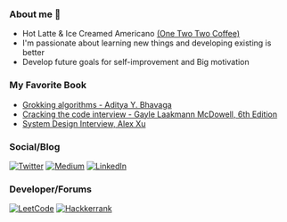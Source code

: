 <!-- My primary goal is to apply my technical expertise throughout the full software life cycle to ensure the
production and delivery of products and services. My experience with 7 years as a software engineer enhanced my abilities in designing, implementing, testing, and upgrading software. One of my objectives is to keep updated with the latest IT trends and technologies. -->

 ### About me 👋

 - Hot Latte & Ice Creamed Americano <a href="https://www.facebook.com/Onetwotwocoffeebar/">(One Two Two Coffee)</a> <br>
 - I'm passionate about learning new things and developing existing is better <br>
 - Develop future goals for self-improvement and Big motivation <br>

 ### My Favorite Book
 - <a href="https://a.co/d/gKpSgUa">Grokking algorithms - Aditya Y. Bhavaga</a>
 - <a href="https://a.co/d/gKpSgUa">Cracking the code interview - Gayle Laakmann McDowell, 6th Edition</a>
 - <a href="https://a.co/d/288p7W5">System Design Interview, Alex Xu</a>

### Social/Blog
<a href="https://twitter.com/nilpanuwat" rel="nofollow" target="_blank">![Twitter](https://img.shields.io/badge/Twitter-%231DA1F2.svg?style=for-the-badge&logo=Twitter&logoColor=white)</a>
<a href="https://medium.com/@ppnwt" rel="nofollow" target="_blank">![Medium](https://img.shields.io/badge/Medium-12100E?style=for-the-badge&logo=medium&logoColor=white)</a>
<a href="https://linkedin.com/in/ppnwt" target="_blank">![LinkedIn](https://img.shields.io/badge/linkedin-%230077B5.svg?style=for-the-badge&logo=linkedin&logoColor=white)</a>

### Developer/Forums
<a href="https://www.leetcode.com/xpanu" target="_blank">![LeetCode](https://img.shields.io/badge/LeetCode-000000?style=for-the-badge&logo=LeetCode&logoColor=#d16c06)</a>
<a href="https://www.hackerrank.com/profile/panuwat_brd" target="_blank">![Hackkerrank](https://img.shields.io/badge/Hackerrank-3DA564?style=for-the-badge&logo=Hackkerrank)



<!-- FULL VERSION  -->

<!-- ### Database
<a href="https://www.postgresql.org/" target="_blank">![Postgres](https://img.shields.io/badge/postgres-%23316192.svg?style=for-the-badge&logo=postgresql&logoColor=white)</a>
<a href="https://www.mysql.com/" target="_blank">![MySQL](https://img.shields.io/badge/mysql-%2300f.svg?style=for-the-badge&logo=mysql&logoColor=white)</a>
<a href="https://www.mongodb.com/" target="_blank">![MongoDB](https://img.shields.io/badge/MongoDB-%234ea94b.svg?style=for-the-badge&logo=mongodb&logoColor=white)</a>
<a href="https://firebase.google.com/" target="_blank">![Firebase](https://img.shields.io/badge/Firebase-039BE5?style=for-the-badge&logo=Firebase&logoColor=white)</a>
<a href="https://www.microsoft.com/en-us/sql-server/" target="_blank">![MicrosoftSQLServer](https://img.shields.io/badge/Microsoft%20SQL%20Server-CC2927?style=for-the-badge&logo=microsoft%20sql%20server&logoColor=white)</a>

### Frameworks, Platforms and Libraries
<a href="https://chakra-ui.com/" target="_blank">![Chakra](https://img.shields.io/badge/chakra-%234ED1C5.svg?style=for-the-badge&logo=chakraui&logoColor=white)</a>
<a href="https://expressjs.com/" target="_blank">![Express.js](https://img.shields.io/badge/express.js-%23404d59.svg?style=for-the-badge&logo=express&logoColor=%2361DAFB)
<a href="https://www.gatsbyjs.com/" target="_blank">![Gatsby](https://img.shields.io/badge/Gatsby-%23663399.svg?style=for-the-badge&logo=gatsby&logoColor=white)</a>
<a href="https://flutter.dev/" target="_blank">![Flutter](https://img.shields.io/badge/Flutter-%2302569B.svg?style=for-the-badge&logo=Flutter&logoColor=white)</a>
<a href="https://jwt.io/" target="_blank">![JWT](https://img.shields.io/badge/JWT-black?style=for-the-badge&logo=JSON%20web%20tokens)
 <a href="https://mui.com/" target="_blank">![MUI](https://img.shields.io/badge/MUI-%230081CB.svg?style=for-the-badge&logo=mui&logoColor=white)</a>
 <a href="https://nextjs.org/" target="_blank">![Next JS](https://img.shields.io/badge/Next-black?style=for-the-badge&logo=next.js&logoColor=white)</a>
<br>
 <a href="https://nodejs.org/en" target="_blank">![NodeJS](https://img.shields.io/badge/node.js-6DA55F?style=for-the-badge&logo=node.js&logoColor=white)</a>
 <a href="https://rubyonrails.org/" target="_blank">![Rails](https://img.shields.io/badge/rails-%23CC0000.svg?style=for-the-badge&logo=ruby-on-rails&logoColor=white)</a>
  <a href="https://react.dev/" target="_blank">![React](https://img.shields.io/badge/react-%2320232a.svg?style=for-the-badge&logo=react&logoColor=%2361DAFB)
  <a href="https://redux.js.org/" target="_blank">![Redux](https://img.shields.io/badge/redux-%23593d88.svg?style=for-the-badge&logo=redux&logoColor=white)</a>
  <a href="https://spring.io/" target="_blank">![Spring](https://img.shields.io/badge/spring-%236DB33F.svg?style=for-the-badge&logo=spring&logoColor=white)</a>
  <a href="https://styled-components.com/" target="_blank">![Styled Components](https://img.shields.io/badge/styled--components-DB7093?style=for-the-badge&logo=styled-components&logoColor=white)</a>
  <a href="https://vitejs.dev/" target="_blank">![Vite](https://img.shields.io/badge/vite-%23646CFF.svg?style=for-the-badge&logo=vite&logoColor=white)</a>

### Testing
<a href="#">![Jest](https://img.shields.io/badge/-jest-%23C21325?style=for-the-badge&logo=jest&logoColor=white)</a>
<a href="#">![Rspec](https://img.shields.io/badge/-Rspec-%23E33332?style=for-the-badge&logo=rspec&logoColor=white)</a>
  
 ### Hosting
<a href="https://cloud.google.com/" target="_blank">![Google Cloud](https://img.shields.io/badge/GoogleCloud-%234285F4.svg?style=for-the-badge&logo=google-cloud&logoColor=white)</a>
<a href="https://aws.amazon.com/" target="_blank">![AWS](https://img.shields.io/badge/AWS-%23FF9900.svg?style=for-the-badge&logo=amazon-aws&logoColor=white)</a>
<a href="https://vercel.com/" target="_blank">![Vercel](https://img.shields.io/badge/vercel-%23000000.svg?style=for-the-badge&logo=vercel&logoColor=white)</a>
<a href="https://www.vultr.com/" target="_blank">![Vultr](https://img.shields.io/badge/Vultr-007BFC.svg?style=for-the-badge&logo=vultr)</a>

### Languages
<a href="https://www.w3schools.com/js/" target="_blank">![JavaScript](https://img.shields.io/badge/javascript-%23323330.svg?style=for-the-badge&logo=javascript&logoColor=%23F7DF1E)</a>
<a href="https://www.typescriptlang.org/" target="_blank">![TypeScript](https://img.shields.io/badge/typescript-%23007ACC.svg?style=for-the-badge&logo=typescript&logoColor=white)</a>
<a href="https://www.java.com/en/" target="_blank">![Java](https://img.shields.io/badge/java-%23ED8B00.svg?style=for-the-badge&logo=openjdk&logoColor=white)</a>
<a href="https://www.r-project.org/" target="_blank">![R](https://img.shields.io/badge/r-%23276DC3.svg?style=for-the-badge&logo=r&logoColor=white)</a>
<a href="https://www.ruby-lang.org/en/" target="_blank">![Ruby](https://img.shields.io/badge/ruby-%23CC342D.svg?style=for-the-badge&logo=ruby&logoColor=white)</a>
<a href="https://www.python.org/" target="_blank">![Python](https://img.shields.io/badge/python-3670A0?style=for-the-badge&logo=python&logoColor=ffdd54)</a>

	  
### Other
<a href="https://www.docker.com/" target="_blank">![Docker](https://img.shields.io/badge/docker-%230db7ed.svg?style=for-the-badge&logo=docker&logoColor=white)</a>
<a href="https://www.ansible.com/" target="_blank">![Ansible](https://img.shields.io/badge/ansible-%231A1918.svg?style=for-the-badge&logo=ansible&logoColor=white)</a>
<a href="https://www.atlassian.com/" target="_blank">![Jira](https://img.shields.io/badge/jira-%230A0FFF.svg?style=for-the-badge&logo=jira&logoColor=white)</a>
<a href="https://kubernetes.io/" target="_blank">![Kubernetes](https://img.shields.io/badge/kubernetes-%23326ce5.svg?style=for-the-badge&logo=kubernetes&logoColor=white)</a>
<a href="https://www.jenkins.io/" target="_blank">![Jenkins](https://img.shields.io/badge/jenkins-%232C5263.svg?style=for-the-badge&logo=jenkins&logoColor=white)</a>
<a href="https://www.raspberrypi.org/" target="_blank">![Raspberry Pi](https://img.shields.io/badge/-RaspberryPi-C51A4A?style=for-the-badge&logo=Raspberry-Pi)</a> -->


<!-- MINIMAL VERSION  -->
 <!--
</a> <a href="https://www.docker.com/" target="_blank" rel="noreferrer"> <img src="https://raw.githubusercontent.com/devicons/devicon/master/icons/docker/docker-original-wordmark.svg" alt="docker" width="40" height="40"/> </a> <a href="https://firebase.google.com/" target="_blank" rel="noreferrer"> <img src="https://www.vectorlogo.zone/logos/firebase/firebase-icon.svg" alt="firebase" width="40" height="40"/> </a> <a href="https://flutter.dev" target="_blank" rel="noreferrer"> <img src="https://www.vectorlogo.zone/logos/flutterio/flutterio-icon.svg" alt="flutter" width="40" height="40"/> </a> <a href="https://git-scm.com/" target="_blank" rel="noreferrer"> <img src="https://www.vectorlogo.zone/logos/git-scm/git-scm-icon.svg" alt="git" width="40" height="40"/> </a> <a href="https://www.java.com" target="_blank" rel="noreferrer"> <img src="https://raw.githubusercontent.com/devicons/devicon/master/icons/java/java-original.svg" alt="java" width="40" height="40"/> </a> <a href="https://developer.mozilla.org/en-US/docs/Web/JavaScript" target="_blank" rel="noreferrer"> <img src="https://raw.githubusercontent.com/devicons/devicon/master/icons/javascript/javascript-original.svg" alt="javascript" width="40" height="40"/> </a> <a href="https://www.jenkins.io" target="_blank" rel="noreferrer"> <img src="https://www.vectorlogo.zone/logos/jenkins/jenkins-icon.svg" alt="jenkins" width="40" height="40"/> </a> <a href="https://www.mongodb.com/" target="_blank" rel="noreferrer"> <img src="https://raw.githubusercontent.com/devicons/devicon/master/icons/mongodb/mongodb-original-wordmark.svg" alt="mongodb" width="40" height="40"/> </a> <a href="https://nextjs.org/" target="_blank" rel="noreferrer"> <img src="https://cdn.worldvectorlogo.com/logos/nextjs-2.svg" alt="nextjs" width="40" height="40"/> </a> <a href="https://www.postgresql.org" target="_blank" rel="noreferrer"> <img src="https://raw.githubusercontent.com/devicons/devicon/master/icons/postgresql/postgresql-original-wordmark.svg" alt="postgresql" width="40" height="40"/> </a> <a href="https://rubyonrails.org" target="_blank" rel="noreferrer"> <img src="https://raw.githubusercontent.com/devicons/devicon/master/icons/rails/rails-original-wordmark.svg" alt="rails" width="40" height="40"/> </a>  <a href="https://www.ruby-lang.org/en/" target="_blank" rel="noreferrer"> <img src="https://raw.githubusercontent.com/devicons/devicon/master/icons/ruby/ruby-original.svg" alt="ruby" width="40" height="40"/> </a> <a href="https://spring.io/" target="_blank" rel="noreferrer"> <img src="https://www.vectorlogo.zone/logos/springio/springio-icon.svg" alt="spring" width="40" height="40"/> </a>
<p align="left"> <a href="https://expressjs.com" target="_blank" rel="noreferrer"> <img src="https://raw.githubusercontent.com/devicons/devicon/master/icons/express/express-original-wordmark.svg" alt="express" width="40" height="40"/> </a> <a href="https://www.w3.org/html/" target="_blank" rel="noreferrer"> <img src="https://raw.githubusercontent.com/devicons/devicon/master/icons/html5/html5-original-wordmark.svg" alt="html5" width="40" height="40"/> </a> <a href="https://nodejs.org" target="_blank" rel="noreferrer"> <img src="https://raw.githubusercontent.com/devicons/devicon/master/icons/nodejs/nodejs-original-wordmark.svg" alt="nodejs" width="40" height="40"/> </a> <a href="https://reactjs.org/" target="_blank" rel="noreferrer"> <img src="https://raw.githubusercontent.com/devicons/devicon/master/icons/react/react-original-wordmark.svg" alt="react" width="40" height="40"/> </a> <a href="https://redux.js.org" target="_blank" rel="noreferrer"> <img src="https://raw.githubusercontent.com/devicons/devicon/master/icons/redux/redux-original.svg" alt="redux" width="40" height="40"/> </a> 
 <a href="https://www.mysql.com/" target="_blank" rel="noreferrer"> <img src="https://raw.githubusercontent.com/devicons/devicon/master/icons/mysql/mysql-original-wordmark.svg" alt="mysql" width="40" height="40"/> </a>
<a href="https://www.chartjs.org" target="_blank" rel="noreferrer"> <img src="https://www.chartjs.org/media/logo-title.svg" alt="chartjs" width="40" height="40"/> </a> 
<a href="https://www.gatsbyjs.com/" target="_blank" rel="noreferrer"> <img src="https://www.vectorlogo.zone/logos/gatsbyjs/gatsbyjs-icon.svg" alt="gatsby" width="40" height="40"/> </a> 
<a href="https://cloud.google.com" target="_blank" rel="noreferrer"> <img src="https://www.vectorlogo.zone/logos/google_cloud/google_cloud-icon.svg" alt="gcp" width="40" height="40"/> </a>
 <a href="https://jestjs.io" target="_blank" rel="noreferrer"> <img src="https://www.vectorlogo.zone/logos/jestjsio/jestjsio-icon.svg" alt="jest" width="40" height="40"/> </a> 
<a href="https://kubernetes.io" target="_blank" rel="noreferrer"> <img src="https://www.vectorlogo.zone/logos/kubernetes/kubernetes-icon.svg" alt="kubernetes" width="40" height="40"/> </a> 
<a href="https://www.microsoft.com/en-us/sql-server" target="_blank" rel="noreferrer"> <img src="https://www.svgrepo.com/show/303229/microsoft-sql-server-logo.svg" alt="mssql" width="40" height="40"/> </a>
 <a href="https://vitejs.dev/" target="_blank" rel="noreferrer"> <img src="https://www.svgrepo.com/show/354521/vitejs.svg" alt="vitejs" width="40" height="40"/> </a>
</p>

-->
<!-- 
### daily.dev
<a href="https://app.daily.dev/newzpanuwat"><img src="https://api.daily.dev/devcards/v2/D5H0LzrUvE8zqUzs6q4Wm.png?type=wide&r=1vl" width="400" alt="New Panuwat's Dev Card"/></a>
-->
	
<!-- <h3 align="left">Trophy:</h3>
<p align="left"> <a href="https://github.com/ryo-ma/github-profile-trophy"><img src="https://github-profile-trophy.vercel.app/?username=newzpanuwat&theme=onedark&rank=SECRET,SSS,SS,S,AAA,AA,A,B" alt="newzpanuwat" /></a> </p> -->
